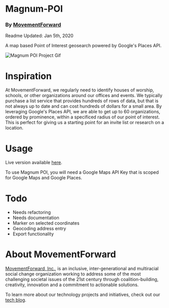 # Magnum-POI
### By [MovementForward](https://www.movementforward.org)

Readme Updated: Jan 5th, 2020

A map based Point of Interest geosearch powered by Google's Places API. 

![Magnum POI Project Gif][project-gif]

# Inspiration

At MovementForward, we regularly need to identify houses of worship, schools, or other organizations around our offices and events. We typically purchase a list service that provides hundreds of rows of data, but that is not always up to date and can cost hundreds of dollars for a small area. By leveraging Google's Places API, we are able to get up to 60 organizations, ordered by prominence, within a specificed radius of our point of interest. This is perfect for giving us a starting point for an invite list or research on a location. 

# Usage

Live version available [here](https://tech.movementforward.org/Magnum-POI/).

To use Magnum POI, you will need a Google Maps API Key that is scoped for Google Maps and Google Places. 

# Todo

* Needs refactoring
* Needs documentation
* Marker on selected coordinates
* Geocoding address entry 
* Export functionality
            
# About MovementForward

[MovementForward, Inc.](https://www.movementforward.org), is an inclusive, inter-generational and multiracial social change organization working to address some of the most challenging societal issues of the 21st century through coalition-building, creativity, innovation and a commitment to actionable solutions.

To learn more about our technology projects and initiatives, check out our [tech blog](https://tech.movementforward.org).

[project-gif]: https://github.com/MovementForward/Magnum-POI/raw/master/assets/images/magnumpoi.gif "Magnum POI Project GIF"